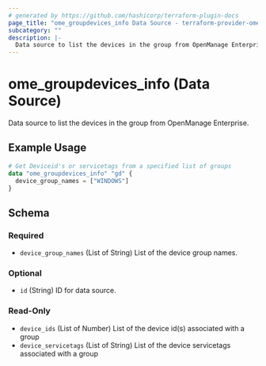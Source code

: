 ```yaml
---
# generated by https://github.com/hashicorp/terraform-plugin-docs
page_title: "ome_groupdevices_info Data Source - terraform-provider-ome"
subcategory: ""
description: |-
  Data source to list the devices in the group from OpenManage Enterprise.
---
```


# ome_groupdevices_info (Data Source)

Data source to list the devices in the group from OpenManage Enterprise.

## Example Usage

```terraform
# Get Deviceid's or servicetags from a specified list of groups
data "ome_groupdevices_info" "gd" {
  device_group_names = ["WINDOWS"]
}
```

<!-- schema generated by tfplugindocs -->
## Schema

### Required

- `device_group_names` (List of String) List of the device group names.

### Optional

- `id` (String) ID for data source.

### Read-Only

- `device_ids` (List of Number) List of the device id(s) associated with a group
- `device_servicetags` (List of String) List of the device servicetags associated with a group


